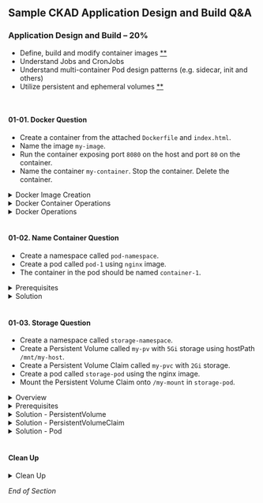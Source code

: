## Sample CKAD Application Design and Build Q&A

### Application Design and Build – 20%

- Define, build and modify container images [\*\*](https://github.com/jamesbuckett/ckad-questions/blob/main/01-ckad-design-build.md#01-01-create-a-container-from-the-attached-dockerfile-and-indexhtml-name-the-image-my-image-name-the-container-my-container-run-the-container-exposing-port-8080-on-the-host-and-port-80-on-the-container-stop-the-container-delete-the-container)
- Understand Jobs and CronJobs
- Understand multi-container Pod design patterns (e.g. sidecar, init and others)
- Utilize persistent and ephemeral volumes [\*\*](https://github.com/jamesbuckett/ckad-questions/blob/main/01-ckad-design-build.md#01-03-create-a-namespace-called-storage-namespace-create-a-persistent-volume-called-my-pv-with-5gi-storage-using-hostpath-mntmy-host-create-a-persistent-volume-claim-called-my-pvc-with-2gi-storage-create-a-pod-called-storage-pod-using-the-nginx-image-mount-the-persistent-volume-claim-onto-my-mount-in-storage-pod)
<br />

#### 01-01. Docker Question
* Create a container from the attached `Dockerfile` and `index.html`. 
* Name the image `my-image`. 
* Run the container exposing port `8080` on the host and port `80` on the container. 
* Name the container `my-container`. Stop the container. Delete the container.

<details class="faq box"><summary>Docker Image Creation</summary>
<p>

Create a file called index.html

```bash
mkdir -p ~/ckad/
vi ~/ckad/index.html
```

Edit index.html with the following text.

```bash
Hardships often prepare ordinary people for an extraordinary destiny.
```

Create a file called Dockerfile

```bash
vi ~/ckad/Dockerfile
```

Edit the Docker with to include the text below

```bash
FROM nginx:latest
COPY ./index.html /usr/share/nginx/html/index.html
```

```bash
cd ~/ckad/
clear
# Build the docker image
docker build -t my-image:v0.1 .
docker images
```

</p>
</details>

<details class="faq box"><summary>Docker Container Operations</summary>
<p>

kubernetes.io bookmark: [docker run](https://kubernetes.io/docs/reference/kubectl/docker-cli-to-kubectl/)

```bash
clear
# Run the docker image
docker run -it --rm -d -p 8080:80 --name my-container my-image:v0.1
```

```bash
clear
# Verify Operation
curl localhost:8080
```

```bash
clear
# List all images
docker ps -a
```

```bash
clear
# Stop the Container
docker container stop my-container
```

```bash
clear
# Delete the Image
docker image rm my-image:v0.1
```

</p>
</details>

<details class="faq box"><summary>Docker Operations</summary>
<p>

```bash
clear
# Prune all dangling images
docker image prune -a
```

</p>
</details>
<br />

#### 01-02. Name Container Question
* Create a namespace called `pod-namespace`. 
* Create a pod called `pod-1` using `nginx` image. 
* The container in the pod should be named `container-1`.

<details class="faq box"><summary>Prerequisites</summary>
<p>

```bash
clear
# Create the namespace
kubectl create namespace pod-namespace
```

```bash
clear
# Switch context into the namespace so that all subsequent commands execute inside that namespace.
kubectl config set-context --current --namespace=pod-namespace
```

##### Help Examples

```bash
clear
# Run the help flag to get examples
kubectl run -h | more
```

Output:

```console
Examples:

# Start a nginx pod

kubectl run nginx --image=nginx

# Start a hazelcast pod and let the container expose port 5701

kubectl run hazelcast --image=hazelcast/hazelcast --port=5701

# Start a hazelcast pod and set environment variables "DNS_DOMAIN=cluster" and "POD_NAMESPACE=default" in the

container
kubectl run hazelcast --image=hazelcast/hazelcast --env="DNS_DOMAIN=cluster" --env="POD_NAMESPACE=default"

# Start a hazelcast pod and set labels "app=hazelcast" and "env=prod" in the container

kubectl run hazelcast --image=hazelcast/hazelcast --labels="app=hazelcast,env=prod"

# Dry run; print the corresponding API objects without creating them

kubectl run nginx --image=nginx --dry-run=client 👈👈👈 This example matches most closely to the question. Just needs an output file.

# Start a nginx pod, but overload the spec with a partial set of values parsed from JSON

kubectl run nginx --image=nginx --overrides='{ "apiVersion": "v1", "spec": { ... } }'

# Start a busybox pod and keep it in the foreground, don't restart it if it exits

kubectl run -i -t busybox --image=busybox --restart=Never

# Start the nginx pod using the default command, but use custom arguments (arg1 .. argN) for that command

kubectl run nginx --image=nginx -- <arg1> <arg2> ... <argN>

# Start the nginx pod using a different command and custom arguments

kubectl run nginx --image=nginx --command -- <cmd> <arg1> ... <argN>
```

</p>
</details>

<details class="faq box"><summary>Solution</summary>
<p>

kubernetes.io bookmark: [kubectl Cheat Sheet](https://kubernetes.io/docs/reference/kubectl/cheatsheet/)

```bash
clear
# Using the best example that matches the question
mkdir -p ~/ckad/
kubectl run pod-1 --image=nginx --dry-run=client -o yaml > ~/ckad/01-02.yml
```

```bash
clear
# Edit the YAML file to make required changes
# Use the Question number in case you want to return to the question for reference or for review
vi ~/ckad/01-02.yml
```

```yaml
apiVersion: v1
kind: Pod
metadata:
  creationTimestamp: null
  labels:
    run: pod-1
  name: pod-1
spec:
  containers:
  - image: nginx
    name: container-1 #👈👈👈 Change from pod-1 to container-1
    resources: {}
  dnsPolicy: ClusterFirst
  restartPolicy: Always
status: {}
```

```bash
clear
# Apply the YAML file to the Kubernetes API server
kubectl apply -f ~/ckad/01-02.yml
```

```bash
clear
# Quick verification that the pod was created and is working
kubectl get pod --watch
```

</p>
</details>
<br />

#### 01-03. Storage Question
* Create a namespace called `storage-namespace`. 
* Create a Persistent Volume called `my-pv` with `5Gi` storage using hostPath `/mnt/my-host`. 
* Create a Persistent Volume Claim called `my-pvc` with `2Gi` storage. 
* Create a pod called `storage-pod` using the nginx image. 
* Mount the Persistent Volume Claim onto `/my-mount` in `storage-pod`.

<details class="faq box"><summary>Overview</summary>
<p>

![06-pv-pvc-pod](https://user-images.githubusercontent.com/18049790/140639299-1b5a2c1b-139d-4b52-9a35-66d79de5fb71.jpg)

Legend
* PersistentVolume – the low level representation of a storage volume
* PersistentVolumeClaim – the binding between a Pod and PersistentVolume
* Pod – a running container that will consume a PersistentVolume
* StorageClass – allows for dynamic provisioning of PersistentVolumes

[Access Modes](https://kubernetes.io/docs/concepts/storage/persistent-volumes/#access-modes)
* ReadWriteOnce(RWO) - volume can be mounted as read-write by a single node.
* ReadOnlyMany(ROX) - volume can be mounted read-only by many nodes.
* ReadWriteMany(RWX) - volume can be mounted as read-write by many nodes.
* ReadWriteOncePod(RWOP) - volume can be mounted as read-write by a single Pod.

Notes
* Once a PV is bound to a PVC, that PV is essentially tied to the PVC and cannot be bound to by another PVC. 
* There is a one-to-one mapping of PVs and PVCs. 
* However, multiple pods in the same project can use the same PVC.
* The link between PV and PVC is not explict, instead the PVC makes a some requests for storage. 
* Kubernetes will pick an appropriate PersistentVolume to meet that claim.
* StorageClass provisions PV dynamically, when PVC claims it. 
* StorageClass allows for dynamically provisioned volumes for an incoming claim.


</p>
</details>

<details class="faq box"><summary>Prerequisites</summary>
<p>

```bash
clear
kubectl create namespace storage-namespace
kubectl config set-context --current --namespace=storage-namespace
```

</p>
</details>


<details class="faq box"><summary>Solution - PersistentVolume</summary>
<p>

kubernetes.io bookmark: [Create a PersistentVolume](https://kubernetes.io/docs/tasks/configure-pod-container/configure-persistent-volume-storage/#create-a-persistentvolume)

```bash
# Create a YAML file for the PV
mkdir -p ~/ckad/
vi ~/ckad/01-03-pv.yml
```

```yaml
apiVersion: v1
kind: PersistentVolume
metadata:
  name: my-pv #👈👈👈 Change
  labels:
    type: local
spec:
  storageClassName: manual
  capacity:
    storage: 5Gi #👈👈👈 Change
  accessModes:
    - ReadWriteOnce
  hostPath:
    path: "/mnt/my-host" #👈👈👈 Change
```

```bash
kubectl apply -f ~/ckad/01-03-pv.yml
clear
kubectl get pv
```

Output:

```console
# Note the STATUS=Available
NAME      CAPACITY   ACCESS MODES   RECLAIM POLICY   STATUS      CLAIM
my-pv     5Gi        RWO            Retain           Available
```

</p>
</details>

<details class="faq box"><summary>Solution - PersistentVolumeClaim</summary>
<p>

kubernetes.io bookmark: [Create a PersistentVolumeClaim](https://kubernetes.io/docs/tasks/configure-pod-container/configure-persistent-volume-storage/#create-a-persistentvolumeclaim)

```bash
# Create a YAML file for the PVC
mkdir -p ~/ckad/
vi ~/ckad/01-03-pvc.yml
```

```yaml
apiVersion: v1
kind: PersistentVolumeClaim
metadata:
  name: my-pvc #👈👈👈 Change
spec:
  storageClassName: manual
  accessModes:
    - ReadWriteOnce
  resources:
    requests:
      storage: 2Gi #👈👈👈 Change
```

```bash
kubectl apply -f ~/ckad/01-03-pvc.yml
clear
kubectl get pv
kubectl get pvc
```

Output:

```console
NAME      CAPACITY   ACCESS MODES   RECLAIM POLICY   STATUS      CLAIM
my-pv     5Gi        RWO            Retain           Bound       storage-namespace/my-pvc  # STATUS=Bound means the PV and PVC are linked

NAME     STATUS   VOLUME   CAPACITY   ACCESS MODES   STORAGECLASS   AGE
my-pvc   Bound    my-pv    5Gi        RWO            manual         6s                     # STATUS=Bound means the PV and PVC are linked
```

</p>
</details>

<details class="faq box"><summary>Solution - Pod</summary>
<p>

kubernetes.io bookmark: [Create a Pod](https://kubernetes.io/docs/tasks/configure-pod-container/configure-persistent-volume-storage/#create-a-pod)

```bash
# Create a YAML file for the Pod
mkdir -p ~/ckad/
vi  ~/ckad/01-03-pod.yml
```

```yaml
apiVersion: v1
kind: Pod
metadata:
  name: storage-pod #👈👈👈 Change
spec:
  volumes:
    - name: my-volume
      persistentVolumeClaim:
        claimName: my-pvc #👈👈👈 Change
  containers:
    - name: my-container
      image: nginx
      ports:
        - containerPort: 80
          name: "http-server"
      volumeMounts:
        - mountPath: "/my-mount" #👈👈👈 Change
          name: my-volume

```

```bash
kubectl apply -f ~/ckad/01-03-pod.yml
clear
# Verify that the volume is mounted
# Or just kubectl describe pod storage-pod
kubectl describe pod storage-pod | grep -i Mounts -A1
```

Output:

```console
    Mounts:
      /my-mount from my-volume (rw)    # Success
```

</p>
</details>
<br />

#### Clean Up

<details class="faq box"><summary>Clean Up</summary>
<p>

```bash
cd
yes | rm -R ~/ckad/
kubectl delete ns storage-namespace --force
kubectl delete ns pod-namespace --force
kubectl delete pv my-pv
```

</p>
</details>

_End of Section_
